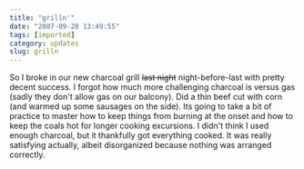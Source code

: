 ```yaml
---
title: "grilln'"
date: "2007-09-28 13:49:55"
tags: [imported]
category: updates
slug: grilln
---
```


So I broke in our new charcoal grill <strike>last night</strike>
night-before-last with pretty decent success. I forgot how much more challenging
charcoal is versus gas (sadly they don't allow gas on our balcony). Did a thin
beef cut with corn (and warmed up some sausages on the side). Its going to take
a bit of practice to master how to keep things from burning at the onset and how
to keep the coals hot for longer cooking excursions. I didn't think I used
enough charcoal, but it thankfully got everything cooked. It was really
satisfying actually, albeit disorganized because nothing was arranged correctly.
